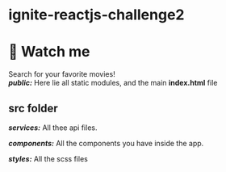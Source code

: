 # ignite-reactjs-challenge2
# 📁 Watch me
Search for your favorite movies! </br>
***public:*** Here lie all static modules, and the main **index.html** file</br>
## **src folder**
***services:*** All thee api files.

***components:*** All the components you have inside the app.

***styles:*** All the scss files

